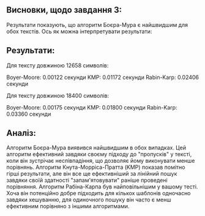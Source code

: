 ## Висновки, щодо завдання 3:

Результати показують, що алгоритм Боєра-Мура є найшвидшим для обох текстів. Ось як можна інтерпретувати результати:

## Результати:
Для тексту довжиною 12658 символів:

Boyer-Moore: 0.00122 секунди
KMP: 0.01172 секунди
Rabin-Karp: 0.02406 секунди

Для тексту довжиною 18400 символів:

Boyer-Moore: 0.00175 секунди
KMP: 0.01800 секунди
Rabin-Karp: 0.03360 секунди

## Аналіз:
Алгоритм Боєра-Мура виявився найшвидшим в обох випадках. Цей алгоритм ефективний завдяки своєму підходу до "пропусків" у тексті, коли він зустрічає неспівпадіння, що дозволяє йому виконувати менше порівнянь.
Алгоритм Кнута-Морріса-Пратта (KMP) показав помітно гірші результати, але він все ще ефективніший за лінійний пошук завдяки своїй здатності "запам'ятовувати" раніше проведені порівняння.
Алгоритм Рабіна-Карпа був найповільнішим у вашому тесті. Хоча він потенційно добре підходить для кількох шаблонів одночасно завдяки хешуванню, для одиночного пошуку він часто є менш ефективним порівняно з іншими алгоритмами.
